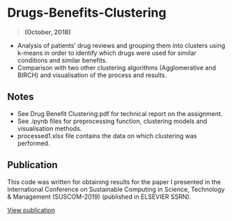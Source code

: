 # Drugs-Benefits-Clustering
> **(October, 2018)**

* Analysis of patients’ drug reviews and grouping them into clusters using k-means in order to identify which drugs were used for similar conditions and similar benefits.
* Comparison with two other clustering algorithms (Agglomerative and BIRCH) and visualisation of the process and results.

## Notes
* See Drug Benefit Clustering.pdf for technical report on the assignment.
* See .ipynb files for preprocessing function, clustering models and visualisation methods.
* processed1.xlsx file contains the data on which clustering was performed.

## Publication
This code was written for obtaining results for the paper I presented in the International Conference on Sustainable Computing in Science, Technology & Management (SUSCOM-2019) (published in ELSEVIER SSRN).

[View publication](https://papers.ssrn.com/sol3/papers.cfm?abstract_id=3356314)
